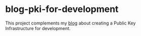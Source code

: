 # blog-pki-for-development

This project complements my [blog](https://callistaenterprise.se/blogg/teknik/2023/04/21/pki-for-development/)
about creating a Public Key Infrastructure for development.